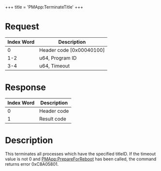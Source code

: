 +++
title = 'PMApp:TerminateTitle'
+++

# Request

| Index Word | Description                |
|------------|----------------------------|
| 0          | Header code \[0x00040100\] |
| 1-2        | u64, Program ID            |
| 3-4        | u64, Timeout               |

# Response

| Index Word | Description |
|------------|-------------|
| 0          | Header code |
| 1          | Result code |

# Description

This terminates all processes which have the specified titleID. If the
timeout value is not 0 and
[PMApp:PrepareForReboot](PMApp:PrepareForReboot "wikilink") has been
called, the command returns error 0xC8A05801.
